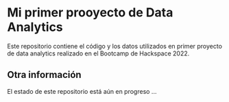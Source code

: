 # Mi primer prooyecto de Data Analytics

Este repositorio contiene el código y los datos utilizados en primer proyecto de data analytics
realizado en el Bootcamp de Hackspace 2022.

## Otra información

El estado de este repositorio está aún en progreso ...


